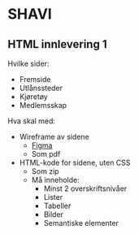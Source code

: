 # SHAVI

## HTML innlevering 1

Hvilke sider:

* Fremside
* Utlånssteder
* Kjøretøy
* Medlemsskap

Hva skal med:

* Wireframe av sidene
  * [Figma](https://www.figma.com/file/ZZtAgdxhk6hRYOOgcyLU8Z/HTML-1?node-id=0%3A1)
  * Som pdf
* HTML-kode for sidene, uten CSS
  * Som zip
  * Må inneholde:
    * Minst 2 overskriftsnivåer
    * Lister
    * Tabeller
    * Bilder
    * Semantiske elementer


